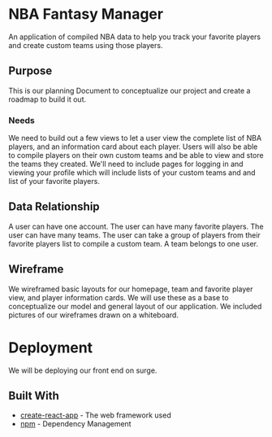 # NBA Fantasy Manager

An application of compiled NBA data to help you track your favorite players and create custom teams using those players.

## Purpose

This is our planning Document to conceptualize our project and create a roadmap to build it out.

### Needs

We need to build out a few views to let a user view the complete list of NBA players, and an information card about each player. Users will also be able to compile players on their own custom teams and be able to view and store the teams they created. We'll need to include pages for logging in and viewing your profile which will include lists of your custom teams and and list of your favorite players.

## Data Relationship

A user can have one account.
The user can have many favorite players.
The user can have many teams.
The user can take a group of players from their favorite players list to compile a custom team.
A team belongs to one user.

## Wireframe

We wireframed basic layouts for our homepage, team and favorite player view, and player information cards. We will use these as a base to conceptualize our model and general layout of our application. We included pictures of our wireframes drawn on a whiteboard.

# Deployment

We will be deploying our front end on surge.

## Built With

- [create-react-app](https://www.npmjs.com/package/create-react-app) - The web framework used
- [npm](https://www.npmjs.com/) - Dependency Management
